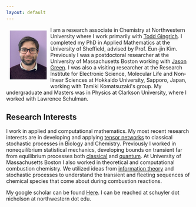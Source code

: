 ```yaml
---
layout: default
---
```


<img align="left" src="./images/skyPhoto.jpg" alt="Profile Image" width="100" style="margin: 10px;">

I am a research associate in Chemistry at Northwestern University where I work primarily with [Todd Gingrich](https://gingrich.chem.northwestern.edu/). I completed my PhD in Applied Mathematics at the University of Sheffield, advised by Prof. Eun-jin Kim. Previously I was a postdoctoral researcher at the University of Massachusetts Boston working with [Jason Green](https://jasonrgreen.net/). I was also a visiting researcher at the Research Institute for Electronic Science, Molecular Life and Non-linear Sciences at Hokkaido University, Sapporo, Japan, working with Tamiki Komatsuzaki's group. My undergraduate and Masters was in Physics at Clarkson University, where I worked with Lawrence Schulman.

## Research Interests

I work in applied and computational mathematics. My most recent research interests are in developing and applying [tensor networks](https://journals.aps.org/prx/abstract/10.1103/PhysRevX.13.041006) to classical stochastic processes in Biology and Chemistry. Previously I worked in nonequilibrium statistical mechanics, developing bounds on transient far from equilibrium processes both [classical](https://www.nature.com/articles/s41567-020-0981-y) and [quantum](https://journals.aps.org/prx/abstract/10.1103/PhysRevX.12.011038). At University of Massachusetts Boston I also worked in theoretical and computational combustion chemistry. We utilized ideas from [information theory](https://pubs.aip.org/aip/jcp/article/148/4/044102/75400) and stochastic processes to understand the transient and fleeting sequences of chemical species that come about during combustion reactions. 

My google scholar can be found [Here](https://scholar.google.com/citations?hl=en&user=_E-KXOgAAAAJ&view_op=list_works&sortby=pubdate). I can be reached at schuyler dot nicholson at northwestern dot edu.



